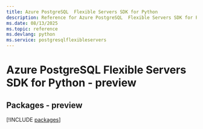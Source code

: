```yaml
---
title: Azure PostgreSQL  Flexible Servers SDK for Python
description: Reference for Azure PostgreSQL  Flexible Servers SDK for Python
ms.date: 08/13/2025
ms.topic: reference
ms.devlang: python
ms.service: postgresqlflexibleservers
---
```

# Azure PostgreSQL  Flexible Servers SDK for Python - preview
## Packages - preview
[!INCLUDE [packages](postgresql--flexible-servers-index.md)]